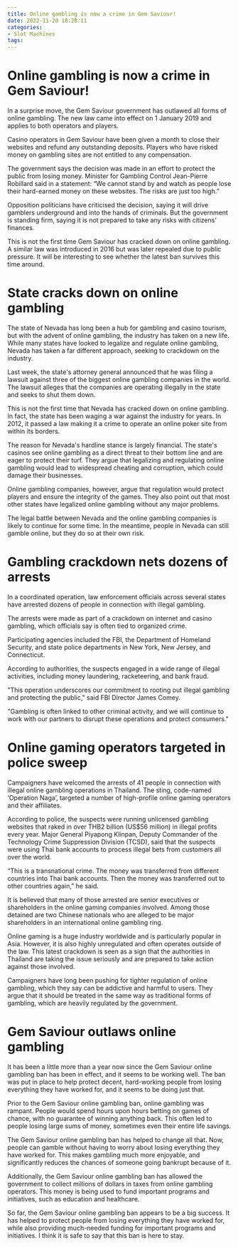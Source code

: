 ```yaml
---
title: Online gambling is now a crime in Gem Saviour!
date: 2022-11-20 18:28:11
categories:
- Slot Machines
tags:
---
```



#  Online gambling is now a crime in Gem Saviour!

In a surprise move, the Gem Saviour government has outlawed all forms of online gambling. The new law came into effect on 1 January 2019 and applies to both operators and players.

Casino operators in Gem Saviour have been given a month to close their websites and refund any outstanding deposits. Players who have risked money on gambling sites are not entitled to any compensation.

The government says the decision was made in an effort to protect the public from losing money. Minister for Gambling Control Jean-Pierre Robillard said in a statement: “We cannot stand by and watch as people lose their hard-earned money on these websites. The risks are just too high.”

Opposition politicians have criticised the decision, saying it will drive gamblers underground and into the hands of criminals. But the government is standing firm, saying it is not prepared to take any risks with citizens’ finances.

This is not the first time Gem Saviour has cracked down on online gambling. A similar law was introduced in 2016 but was later repealed due to public pressure. It will be interesting to see whether the latest ban survives this time around.

#  State cracks down on online gambling

The state of Nevada has long been a hub for gambling and casino tourism, but with the advent of online gambling, the industry has taken on a new life. While many states have looked to legalize and regulate online gambling, Nevada has taken a far different approach, seeking to crackdown on the industry.

Last week, the state's attorney general announced that he was filing a lawsuit against three of the biggest online gambling companies in the world. The lawsuit alleges that the companies are operating illegally in the state and seeks to shut them down.

This is not the first time that Nevada has cracked down on online gambling. In fact, the state has been waging a war against the industry for years. In 2012, it passed a law making it a crime to operate an online poker site from within its borders.

The reason for Nevada's hardline stance is largely financial. The state's casinos see online gambling as a direct threat to their bottom line and are eager to protect their turf. They argue that legalizing and regulating online gambling would lead to widespread cheating and corruption, which could damage their businesses.

Online gambling companies, however, argue that regulation would protect players and ensure the integrity of the games. They also point out that most other states have legalized online gambling without any major problems.

The legal battle between Nevada and the online gambling companies is likely to continue for some time. In the meantime, people in Nevada can still gamble online, but they do so at their own risk.

#  Gambling crackdown nets dozens of arrests

In a coordinated operation, law enforcement officials across several states have arrested dozens of people in connection with illegal gambling.

The arrests were made as part of a crackdown on internet and casino gambling, which officials say is often tied to organized crime.

Participating agencies included the FBI, the Department of Homeland Security, and state police departments in New York, New Jersey, and Connecticut.

According to authorities, the suspects engaged in a wide range of illegal activities, including money laundering, racketeering, and bank fraud.

"This operation underscores our commitment to rooting out illegal gambling and protecting the public," said FBI Director James Comey.

"Gambling is often linked to other criminal activity, and we will continue to work with our partners to disrupt these operations and protect consumers."

#  Online gaming operators targeted in police sweep

Campaigners have welcomed the arrests of 41 people in connection with illegal online gambling operations in Thailand. The sting, code-named ‘Operation Naga’, targeted a number of high-profile online gaming operators and their affiliates.

According to police, the suspects were running unlicensed gambling websites that raked in over THB2 billion (US$56 million) in illegal profits every year. Major General Piyapong Klinpan, Deputy Commander of the Technology Crime Suppression Division (TCSD), said that the suspects were using Thai bank accounts to process illegal bets from customers all over the world.

“This is a transnational crime. The money was transferred from different countries into Thai bank accounts. Then the money was transferred out to other countries again,” he said.

It is believed that many of those arrested are senior executives or shareholders in the online gaming companies involved. Among those detained are two Chinese nationals who are alleged to be major shareholders in an international online gambling ring.

Online gaming is a huge industry worldwide and is particularly popular in Asia. However, it is also highly unregulated and often operates outside of the law. This latest crackdown is seen as a sign that the authorities in Thailand are taking the issue seriously and are prepared to take action against those involved.

Campaigners have long been pushing for tighter regulation of online gambling, which they say can be addictive and harmful to users. They argue that it should be treated in the same way as traditional forms of gambling, which are heavily regulated by the government.

#  Gem Saviour outlaws online gambling

It has been a little more than a year now since the Gem Saviour online gambling ban has been in effect, and it seems to be working well. The ban was put in place to help protect decent, hard-working people from losing everything they have worked for, and it seems to be doing just that.

Prior to the Gem Saviour online gambling ban, online gambling was rampant. People would spend hours upon hours betting on games of chance, with no guarantee of winning anything back. This often led to people losing large sums of money, sometimes even their entire life savings.

The Gem Saviour online gambling ban has helped to change all that. Now, people can gamble without having to worry about losing everything they have worked for. This makes gambling much more enjoyable, and significantly reduces the chances of someone going bankrupt because of it.

Additionally, the Gem Saviour online gambling ban has allowed the government to collect millions of dollars in taxes from online gambling operators. This money is being used to fund important programs and initiatives, such as education and healthcare.

So far, the Gem Saviour online gambling ban appears to be a big success. It has helped to protect people from losing everything they have worked for, while also providing much-needed funding for important programs and initiatives. I think it is safe to say that this ban is here to stay.